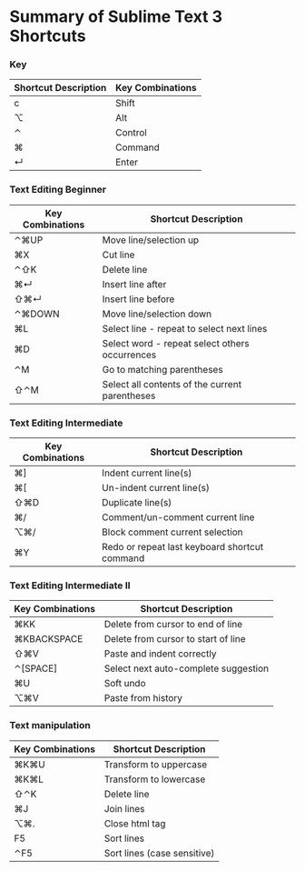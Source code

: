 # Summary of Sublime Text 3 Shortcuts

### Key
| Shortcut Description            | Key Combinations         |
| ------------------------------- | ------------------------ |
| c | Shift | 
| ⌥ | Alt | 
| ⌃ | Control |
| ⌘ | Command |
| ↵ | Enter |

### Text Editing Beginner
|      Key Combinations           |   Shortcut Description      |
| ------------------------------- | ------------------------ |
| ⌃⌘UP | Move line/selection up |
| ⌘X | Cut line |
| ⌃⇧K | Delete line
| ⌘↵ | Insert line after |
| ⇧⌘↵ | Insert line before |
| ⌃⌘DOWN | Move line/selection down |
| ⌘L | Select line - repeat to select next lines |
| ⌘D | Select word - repeat select others occurrences |
| ⌃M | Go to matching parentheses |
| ⇧⌃M | Select all contents of the current parentheses |

### Text Editing Intermediate
|      Key Combinations           |   Shortcut Description      |
| ------------------------------- | ------------------------ |
| ⌘] | Indent current line(s) |
| ⌘[ | Un-indent current line(s) |
| ⇧⌘D | Duplicate line(s) |
| ⌘/ | Comment/un-comment current line |
| ⌥⌘/ | Block comment current selection |
| ⌘Y | Redo or repeat last keyboard shortcut command |

### Text Editing Intermediate II
|      Key Combinations           |   Shortcut Description      |
| ------------------------------- | ------------------------ |
| ⌘KK | Delete from cursor to end of line |
| ⌘KBACKSPACE | Delete from cursor to start of line |
| ⇧⌘V | Paste and indent correctly |
| ⌃[SPACE] | Select next auto-complete suggestion |
| ⌘U | Soft undo |
| ⌥⌘V | Paste from history |

### Text manipulation
|      Key Combinations           |   Shortcut Description      |
| ------------------------------- | ------------------------ |
| ⌘K⌘U | Transform to uppercase|
| ⌘K⌘L | Transform to lowercase|
| ⇧⌃K | Delete line|
| ⌘J |Join lines|
| ⌥⌘.| Close html tag|
| F5| Sort lines|
| ⌃F5 |Sort lines (case sensitive)|